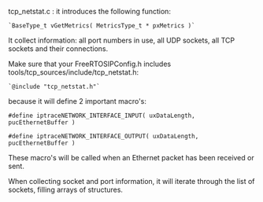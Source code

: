 tcp_netstat.c : it introduces the following function:

    `BaseType_t vGetMetrics( MetricsType_t * pxMetrics )`

It collect information: all port numbers in use, all UDP sockets, all TCP sockets and their connections.

Make sure that your FreeRTOSIPConfig.h includes tools/tcp_sources/include/tcp_netstat.h:

    `@include "tcp_netstat.h"`

because it will define 2 important macro's:

    #define iptraceNETWORK_INTERFACE_INPUT( uxDataLength, pucEthernetBuffer )

    #define iptraceNETWORK_INTERFACE_OUTPUT( uxDataLength, pucEthernetBuffer )

These macro's will be called when an Ethernet packet has been received or sent.

When collecting socket and port information, it will iterate through the list of sockets, filling arrays of structures.
